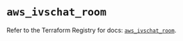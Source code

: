 # `aws_ivschat_room`

Refer to the Terraform Registry for docs: [`aws_ivschat_room`](https://registry.terraform.io/providers/hashicorp/aws/5.100.0/docs/resources/ivschat_room).
